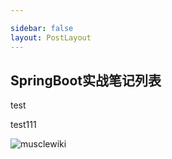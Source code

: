 ```yaml
---

sidebar: false
layout: PostLayout
---
```


## SpringBoot实战笔记列表

test

<!-- more -->

test111



<img :src="$withBase('/images/musclewiki.png')" alt="musclewiki">